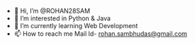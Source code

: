 - 👋 Hi, I’m @ROHAN28SAM
- 👀 I’m interested in Python & Java
- 🌱 I’m currently learning Web Development 
- 📫 How to reach me Mail Id- rohan.sambhudas@gmail.com

<!---
ROHAN28SAM/ROHAN28SAM is a ✨ special ✨ repository because its `README.md` (this file) appears on your GitHub profile.
You can click the Preview link to take a look at your changes.
--->
